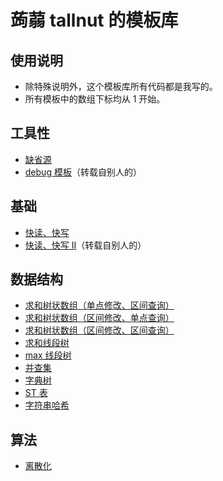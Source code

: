# 蒟蒻 tallnut 的模板库

## 使用说明
- 除特殊说明外，这个模板库所有代码都是我写的。
- 所有模板中的数组下标均从 1 开始。

## 工具性
- [缺省源](https://tallnutliu.github.io/2025/02/15/My-Templates-Default-Source.html)
- [debug 模板](https://tallnutliu.github.io/2025/02/15/My-Templates-Debug-Template.html)（转载自别人的）

## 基础
- [快读、快写](https://tallnutliu.github.io/2025/02/15/My-Templates-Qread&Qwrite-I.html)
- [快读、快写 Ⅱ](https://tallnutliu.github.io/2025/02/15/My-Templates-Qread&Qwrite-II.html)（转载自别人的）

## 数据结构
- [求和树状数组（单点修改、区间查询）](https://tallnutliu.github.io/2025/02/15/My-Templates-Summing-Fenwick-Tree-I.html)
- [求和树状数组（区间修改、单点查询）](https://tallnutliu.github.io/2025/02/15/My-Templates-Summing-Fenwick-Tree-II.html)
- [求和树状数组（区间修改、区间查询）](https://tallnutliu.github.io/2025/02/15/My-Templates-Summing-Fenwick-Tree-III.html)
- [求和线段树](https://tallnutliu.github.io/2025/02/15/My-Templates-Summing-Segment-Tree.html)
- [max 线段树](https://tallnutliu.github.io/2025/02/15/My-Templates-Max-Segment-Tree.html)
- [并查集](https://tallnutliu.github.io/2025/02/15/My-Templates-DSU.html)
- [字典树](https://tallnutliu.github.io/2025/02/15/My-Templates-Trie.html)
- [ST 表](https://tallnutliu.github.io/2025/02/15/My-Templates-Sparse-Table.html)
- [字符串哈希](https://tallnutliu.github.io/2025/02/15/My-Templates-String-Hash.html)

## 算法
- [离散化](https://tallnutliu.github.io/2025/02/15/My-Templates-Discretization.html)
